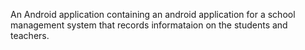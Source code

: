 An Android application containing an android application for a school management system that records informataion on the students and teachers.
